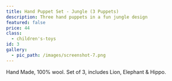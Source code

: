 ```yaml
---
title: Hand Puppet Set - Jungle (3 Puppets)
description: Three hand puppets in a fun jungle design
featured: false
price: 44
class:
  - children's-toys
id: 3
gallery:
  - pic_path: /images/screenshot-7.png
---
```



Hand Made, 100% wool. Set of 3, includes Lion, Elephant & Hippo.
